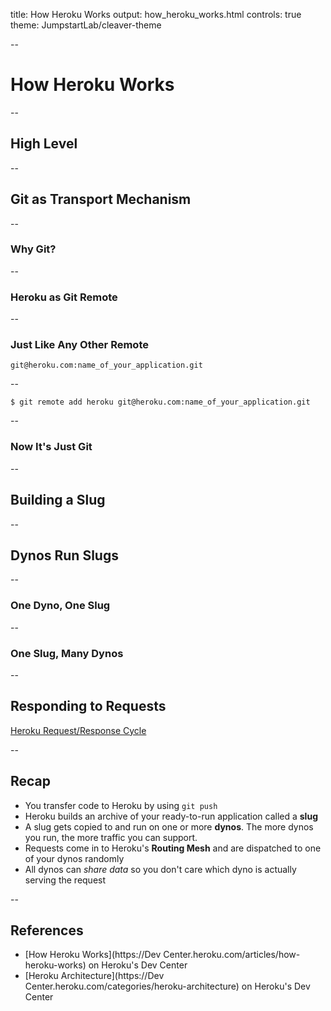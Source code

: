 title: How Heroku Works
output: how_heroku_works.html
controls: true
theme: JumpstartLab/cleaver-theme

--

# How Heroku Works

--

## High Level

--

## Git as Transport Mechanism

--

### Why Git?

--

### Heroku as Git Remote

--

### Just Like Any Other Remote

```
git@heroku.com:name_of_your_application.git
```

--

```
$ git remote add heroku git@heroku.com:name_of_your_application.git
```

--

### Now It's Just Git

--

## Building a Slug

--

## Dynos Run Slugs

--

### One Dyno, One Slug

--

### One Slug, Many Dynos

--

## Responding to Requests

[Heroku Request/Response Cycle](http://tutorials.jumpstartlab.com/images/elevate/heroku_request_response.png)

--

## Recap

* You transfer code to Heroku by using `git push`
* Heroku builds an archive of your ready-to-run application called a **slug**
* A slug gets copied to and run on one or more **dynos**. The more dynos you run, the more traffic you can support.
* Requests come in to Heroku's **Routing Mesh** and are dispatched to one of your dynos randomly
* All dynos can *share data* so you don't care which dyno is actually serving the request

--

## References

* [How Heroku Works](https://Dev Center.heroku.com/articles/how-heroku-works) on Heroku's Dev Center
* [Heroku Architecture](https://Dev Center.heroku.com/categories/heroku-architecture) on Heroku's Dev Center
